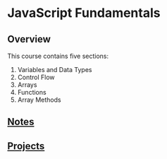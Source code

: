 # JavaScript Fundamentals

## Overview

This course contains five sections:

1. Variables and Data Types
2. Control Flow
3. Arrays
4. Functions
5. Array Methods

## [Notes](notes.md)

## [Projects](projects/)

